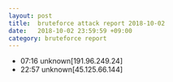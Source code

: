 ```yaml
---
layout: post
title:  bruteforce attack report 2018-10-02
date:   2018-10-02 23:59:59 +09:00
category: bruteforce report
---
```


* 07:16 unknown[191.96.249.24]
* 22:57 unknown[45.125.66.144]
